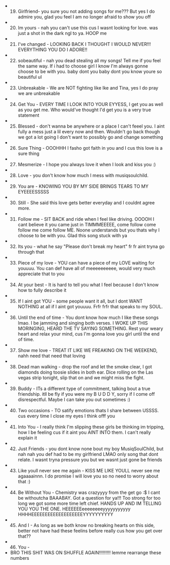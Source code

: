 - 19. Girlfriend- you sure you not adding songs for me??? But yes I do admire you, glad you feel I am no longer afraid to show you off
- 20. Im yours - nah you can't use this cus I wasnt looking for love. was just a shot in the dark ngl to ya. HOOP me
- 21. I've changed - LOOKING BACK I THOUGHT I WOULD NEVER!!! EVERYTHING YOU DO I ADORE!! 
- 22. sobeautiful - nah you dead stealing all my songs! Tell me if you feel the same way. If i had to choose girl I know I'm always gonne choose to be with you. baby dont you baby dont you know youre so beautiful ul
- 23. Unbreakable - We are NOT fighting like Ike and Tina, yes I do pray we are unbreakable
- 24. Get You - EVERY TIME I LOOK INTO YOUR EYYESS, I get you as well as you get me. Who would've thought I'd get you is a very true statement 
- 25. Blessed - don't wanna be anywhere or a place I can't feeel you. I aint fully a mess just a lil every now and then. Wouldn't go back though we got a lot going I don't want to possibly go and change something
- 26. Sure Thing - OOOHHH I fasho got faith in you and I cus this love is a sure thing
- 27. Mesmerize - I hope you always love it when I  look and kiss you :)
- 28. Love - you don't know how much I mess with musiqsoulchild. 
- 29. You are - KNOWING YOU BY MY SIDE BRINGS TEARS TO MY EYEEEESSSSS
- 30. Still - She said this love gets better everyday and I couldnt agree more.
- 31. Follow me - SIT BACK and ride when I feel like driving. OOOOH I cant believe it you came just in TIMMMEEEEE, come follow come follow me come follow ME. Noone understands but you thats why I choose to be with you. Glad this song stuck with ya
- 32. Its you - what he say "Please don't break my heart" fr fr aint tryna go through that
- 33. Piece of my love - YOU can have a piece of my LOVE waiting for youuuu. You can def have all of meeeeeeeeee, would very much appreciate that to you
- 34. At your best - It is hard to tell you what I feel because I don't know how to fully describe it
- 35. If I aint got YOU - some people want it all, but I dont WANT NOTHING at all if I aint got youuuu. Frfr frfr that speaks to my SOUL. 
- 36. Until the end of time - You dont know how much I like these songs lmao. I be jamming and singing both verses. I WOKE UP THIS MORINGING, HEARD THE TV SAYING SOMETHING. Rest your weary heart and relax your mind, cus I'm gonna love you girl until the end of time.
- 37. Show me love - TREAT IT LIKE WE FREAKING ON THE WEEKEND, nahh need that need that loving
- 38. Dead man walking - drop the roof and let the smoke clear, I got diamonds doing toosie slides in both ear. Dice rolling on the Las vegas strip tonight, slip that on and we might miss the fight. 
- 39. Buddy - ITs a different type of commitment, talking bout a true friendship.   itll be fly if you were my B U D D Y, sorry if I come off disrespectful. Maybe I can take you out sometimes :) 
- 40. Two occasions - TO satify emotions thats I share between USSSS. cus every time I close my eyes I think offf you
- 41. Into You - I really think I'm slipping these girls be thinking im tripping, how I be feeling cus if it aint you AINT INTO them. I can't really explain it 
- 42. Just Friends - you dont know none bout my boy MusiqSoulChild, but nah nah you def had to be my girlfriend LMAO only song that dont relate. I wasnt tryna pressure you but we wasnt just gone be friends
- 43. Like youll never see me again - KISS ME LIKE YOULL never see me agaaaainnn. I do promise I  will love you so no need to worry about that :)
- 44. Be Without You - Chemistry was crazyyyy from the get go :$ I cant be withoutcha BAAABAY. Got a question for ya!!! Too strong for too long we got some more time left chief. HANDS UP AND IM TELLING YOU YOU THE ONE. HEEEEEEeeeeeeeeyyyyyyyyyyy HHHHEEEEEEEEEEEEEEEEEEEYYYYYYYYYY
- 45. And I - As long as we both know no breaking hearts on this side, better not have had these feelins before really cus how you get over that??
- 46. You - 
- BRO THIS SHIT WAS ON SHUFFLE AGAIN!!!!!!!!! lemme rearrange these numbers 

